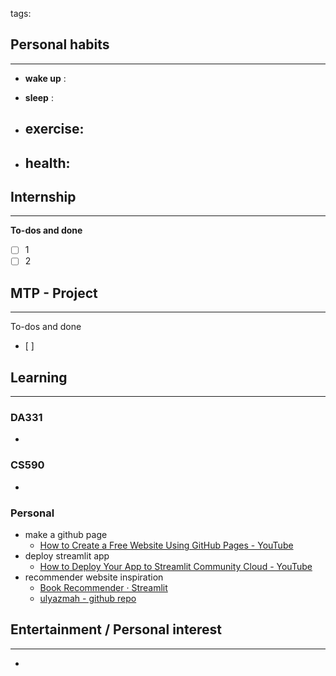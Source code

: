 tags: 
## Personal habits
--- 

- **wake up** :

- **sleep** :

-  **exercise**:
	- 

-  **health**: 
	- 



## Internship 
---
**To-dos and done**
- [ ] 1
- [ ] 2

## MTP - Project
--- 
To-dos and done
- [ ] 



## Learning
---
### DA331
- 

### CS590
- 

### Personal
- make a github page
	- [How to Create a Free Website Using GitHub Pages - YouTube](https://www.youtube.com/watch?v=o5g-lUuFgpg)
- deploy streamlit app
	- [How to Deploy Your App to Streamlit Community Cloud - YouTube](https://www.youtube.com/watch?v=HKoOBiAaHGg)
- recommender website inspiration
	- [Book Recommender · Streamlit](https://ulya-book-recommender.streamlit.app/)
	- [ulyazmah - github repo](https://github.com/ulyazmah/book-recommendation)

## Entertainment / Personal interest
---
- 